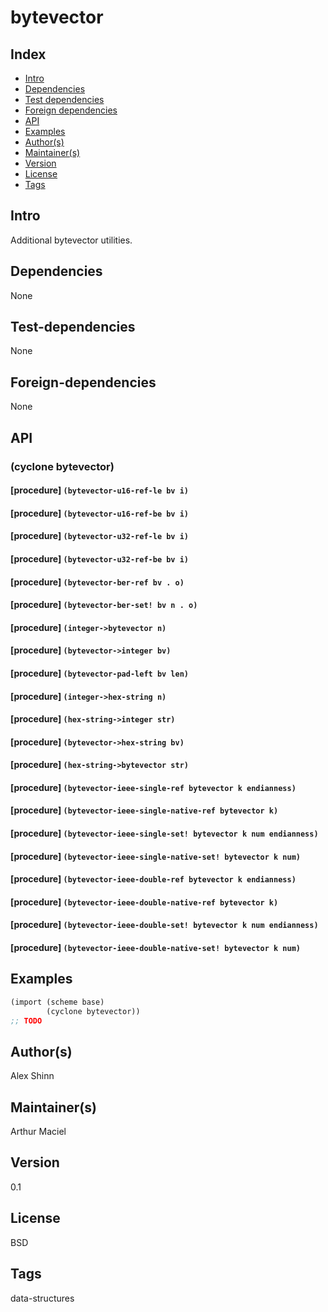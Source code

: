 # bytevector

## Index 
- [Intro](#Intro)
- [Dependencies](#Dependencies)
- [Test dependencies](#Test-dependencies)
- [Foreign dependencies](#Foreign-dependencies)
- [API](#API)
- [Examples](#Examples)
- [Author(s)](#Author(s))
- [Maintainer(s)](#Maintainer(s))
- [Version](#Version) 
- [License](#License) 
- [Tags](#Tags) 

## Intro 
Additional bytevector utilities.

## Dependencies 
None

## Test-dependencies 
None

## Foreign-dependencies 
None

## API 

### (cyclone bytevector)

#### [procedure]   `(bytevector-u16-ref-le bv i)`


#### [procedure]   `(bytevector-u16-ref-be bv i)`


#### [procedure]   `(bytevector-u32-ref-le bv i)`


#### [procedure]   `(bytevector-u32-ref-be bv i)`


#### [procedure]   `(bytevector-ber-ref bv . o)`


#### [procedure]   `(bytevector-ber-set! bv n . o)`


#### [procedure]   `(integer->bytevector n)`


#### [procedure]   `(bytevector->integer bv)`


#### [procedure]   `(bytevector-pad-left bv len)`


#### [procedure]   `(integer->hex-string n)`


#### [procedure]   `(hex-string->integer str)`


#### [procedure]   `(bytevector->hex-string bv)`


#### [procedure]   `(hex-string->bytevector str)`


#### [procedure]   `(bytevector-ieee-single-ref bytevector k endianness)`


#### [procedure]   `(bytevector-ieee-single-native-ref bytevector k)`


#### [procedure]   `(bytevector-ieee-single-set! bytevector k num endianness)`


#### [procedure]   `(bytevector-ieee-single-native-set! bytevector k num)`


#### [procedure]   `(bytevector-ieee-double-ref bytevector k endianness)`


#### [procedure]   `(bytevector-ieee-double-native-ref bytevector k)`


#### [procedure]   `(bytevector-ieee-double-set! bytevector k num endianness)`


#### [procedure]   `(bytevector-ieee-double-native-set! bytevector k num)`


## Examples
```scheme
(import (scheme base)
        (cyclone bytevector))
;; TODO
```

## Author(s)
Alex Shinn

## Maintainer(s) 
Arthur Maciel

## Version 
0.1

## License 
BSD

## Tags 
data-structures
